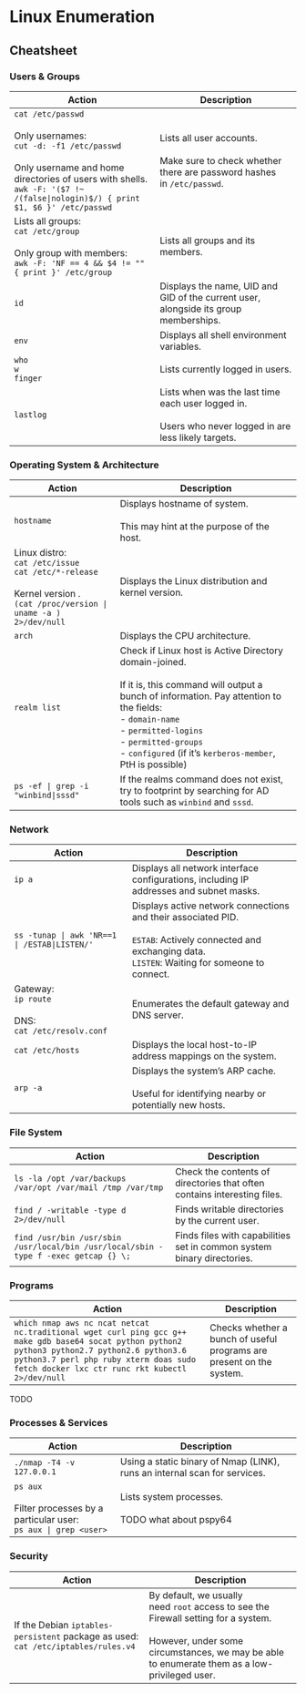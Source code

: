 # Linux Enumeration

## Cheatsheet [](https://field-manual.brunorochamoura.com/manual/post-exploitation/linux-post-exploitation/linux-enumeration/#cheatsheet)

### Users & Groups [](https://field-manual.brunorochamoura.com/manual/post-exploitation/linux-post-exploitation/linux-enumeration/#users--groups)

|Action|Description|
|---|---|
|`cat /etc/passwd`  <br>  <br>Only usernames:  <br>`cut -d: -f1 /etc/passwd`  <br>  <br>Only username and home directories of users with shells.  <br>`awk -F: '($7 !~ /(false\|nologin)$/) { print $1, $6 }' /etc/passwd`|Lists all user accounts.  <br>  <br>Make sure to check whether there are password hashes in `/etc/passwd`.|
|Lists all groups:  <br>`cat /etc/group`  <br>  <br>Only group with members:  <br>`awk -F: 'NF == 4 && $4 != "" { print }' /etc/group`|Lists all groups and its members.|
|`id`|Displays the name, UID and GID of the current user, alongside its group memberships.|
|`env`|Displays all shell environment variables.|
|`who`  <br>`w`  <br>`finger`|Lists currently logged in users.|
|`lastlog`|Lists when was the last time each user logged in.  <br>  <br>Users who never logged in are less likely targets.|

### Operating System & Architecture [](https://field-manual.brunorochamoura.com/manual/post-exploitation/linux-post-exploitation/linux-enumeration/#operating-system--architecture)

|Action|Description|
|---|---|
|`hostname`|Displays hostname of system.  <br>  <br>This may hint at the purpose of the host.|
|Linux distro:  <br>`cat /etc/issue`  <br>`cat /etc/*-release`  <br>  <br>Kernel version .  <br>`(cat /proc/version \| uname -a ) 2>/dev/null`|Displays the Linux distribution and kernel version.|
|`arch`|Displays the CPU architecture.|
|`realm list`|Check if Linux host is Active Directory domain-joined.  <br>  <br>If it is, this command will output a bunch of information. Pay attention to the fields:  <br>- `domain-name`  <br>- `permitted-logins`  <br>- `permitted-groups`  <br>- `configured` (if it’s `kerberos-member`, PtH is possible)|
|`ps -ef \| grep -i "winbind\|sssd"`|If the realms command does not exist, try to footprint by searching for AD tools such as `winbind` and `sssd`.|

### Network [](https://field-manual.brunorochamoura.com/manual/post-exploitation/linux-post-exploitation/linux-enumeration/#network)

|Action|Description|
|---|---|
|`ip a`|Displays all network interface configurations, including IP addresses and subnet masks.|
|`ss -tunap \| awk 'NR==1 \| /ESTAB\|LISTEN/'`|Displays active network connections and their associated PID.  <br>  <br>`ESTAB`: Actively connected and exchanging data.  <br>`LISTEN`: Waiting for someone to connect.|
|Gateway:  <br>`ip route`  <br>  <br>DNS:  <br>`cat /etc/resolv.conf`|Enumerates the default gateway and DNS server.|
|`cat /etc/hosts`|Displays the local host-to-IP address mappings on the system.|
|`arp -a`|Displays the system’s ARP cache.  <br>  <br>Useful for identifying nearby or potentially new hosts.|

### File System [](https://field-manual.brunorochamoura.com/manual/post-exploitation/linux-post-exploitation/linux-enumeration/#file-system)

|Action|Description|
|---|---|
|`ls -la /opt /var/backups /var/opt /var/mail /tmp /var/tmp`|Check the contents of directories that often contains interesting files.|
|`find / -writable -type d 2>/dev/null`|Finds writable directories by the current user.|
|`find /usr/bin /usr/sbin /usr/local/bin /usr/local/sbin -type f -exec getcap {} \;`|Finds files with capabilities set in common system binary directories.|

### Programs [](https://field-manual.brunorochamoura.com/manual/post-exploitation/linux-post-exploitation/linux-enumeration/#programs)

|Action|Description|
|---|---|
|`which nmap aws nc ncat netcat nc.traditional wget curl ping gcc g++ make gdb base64 socat python python2 python3 python2.7 python2.6 python3.6 python3.7 perl php ruby xterm doas sudo fetch docker lxc ctr runc rkt kubectl 2>/dev/null`|Checks whether a bunch of useful programs are present on the system.|

TODO

### Processes & Services [](https://field-manual.brunorochamoura.com/manual/post-exploitation/linux-post-exploitation/linux-enumeration/#processes--services)

|Action|Description|
|---|---|
|`./nmap -T4 -v 127.0.0.1`|Using a static binary of Nmap (LINK), runs an internal scan for services.|
|`ps aux`  <br>  <br>Filter processes by a particular user:  <br>`ps aux \| grep <user>`|Lists system processes.  <br>  <br>TODO what about pspy64|

### Security [](https://field-manual.brunorochamoura.com/manual/post-exploitation/linux-post-exploitation/linux-enumeration/#security)

|Action|Description|
|---|---|
|If the Debian `iptables-persistent` package as used:  <br>`cat /etc/iptables/rules.v4`|By default, we usually need `root` access to see the Firewall setting for a system.  <br>  <br>However, under some circumstances, we may be able to enumerate them as a low-privileged user.|